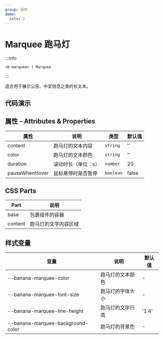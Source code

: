 ```yaml
---
group: 组件
demo:
  cols: 2
---
```


# Marquee 跑马灯

:::info

```
<b-marquee> | Marquee
```

:::

适合用于展示公告、中奖信息之类的长文本。

## 代码演示

<code src="./demos/basicUsage.tsx"></code>
<code src="./demos/customColor.tsx"></code>
<code src="./demos/duration.tsx"></code>
<code src="./demos/pauseWhenHover.tsx"></code>
<code src="./demos/customStyle.tsx"></code>

## 属性 - Attributes & Properties

| 属性           | 说明                | 类型      | 默认值 |
| -------------- | ------------------- | --------- | ------ |
| content        | 跑马灯的文本内容    | `string`  | ''     |
| color          | 跑马灯的文本颜色    | `string`  | ''     |
| duration       | 滚动时长（单位：s） | `number`  | 20     |
| pauseWhenHover | 鼠标悬停时是否暂停  | `boolean` | false  |

## CSS Parts

| Part    | 说明                 |
| ------- | -------------------- |
| base    | 包裹组件的容器       |
| content | 跑马灯的文字内容区域 |

## 样式变量

| 变量                              | 说明             | 默认值 |
| --------------------------------- | ---------------- | ------ |
| --banana-marquee-color            | 跑马灯的文本颜色 | -      |
| --banana-marquee-font-size        | 跑马灯的字体大小 | -      |
| --banana-marquee-line-height      | 跑马灯的文字行高 | '1.4'  |
| --banana-marquee-background-color | 跑马灯的背景色   | -      |
